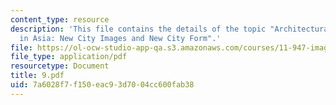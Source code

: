 ```yaml
---
content_type: resource
description: 'This file contains the details of the topic "Architectural Mega-Projects
  in Asia: New City Images and New City Form".'
file: https://ol-ocw-studio-app-qa.s3.amazonaws.com/courses/11-947-imaging-the-city-the-place-of-media-in-city-design-and-development-fall-1998/7a6028f7f150eac93d7004cc600fab38_9.pdf
file_type: application/pdf
resourcetype: Document
title: 9.pdf
uid: 7a6028f7-f150-eac9-3d70-04cc600fab38
---
```


